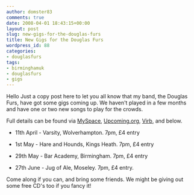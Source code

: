 ```yaml
---
author: domster83
comments: true
date: 2008-04-01 18:43:15+00:00
layout: post
slug: new-gigs-for-the-douglas-furs
title: New Gigs for the Douglas Furs
wordpress_id: 88
categories:
- douglasfurs
tags:
- birminghamuk
- douglasfurs
- gigs
---
```


Hello
Just a copy post here to let you all know that my band, the Douglas Furs, have got some gigs coming up. We haven't played in a few months and have one or two new songs to play for the crowds.




Full details can be found via [MySpace](http://myspace.com/douglasfurs), [Upcoming.org](http://upcoming.yahoo.com/tag/douglasfurs/), [Virb](http://virb.com/douglasfurs), and below.






  * 11th April - Varsity, Wolverhampton. 7pm, £4 entry


  * 1st May - Hare and Hounds, Kings Heath. 7pm, £4 entry


  * 29th May - Bar Academy, Birmingham. 7pm, £4 entry


  * 27th June - Jug of Ale, Moseley. 7pm, £4 entry.




Come along if you can, and bring some friends. We might be giving out some free CD's too if you fancy it!
